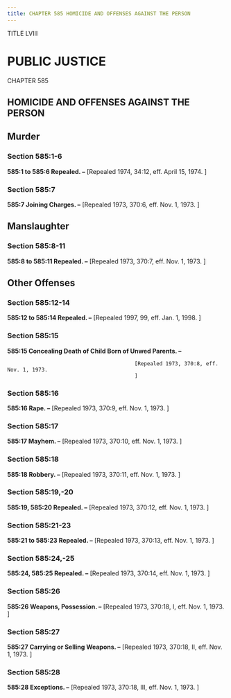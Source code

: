 ```yaml
---
title: CHAPTER 585 HOMICIDE AND OFFENSES AGAINST THE PERSON
---
```


TITLE LVIII
                                             
PUBLIC JUSTICE
==============

CHAPTER 585
                                             
HOMICIDE AND OFFENSES AGAINST THE PERSON
----------------------------------------

Murder
------

### Section 585:1-6

 **585:1 to 585:6 Repealed. –** 
                                             [Repealed 1974, 34:12, eff. April
15, 1974.
                                             ]

### Section 585:7

 **585:7 Joining Charges. –** 
                                             [Repealed 1973, 370:6, eff. Nov. 1,
1973.
                                             ]

Manslaughter
------------

### Section 585:8-11

 **585:8 to 585:11 Repealed. –** 
                                             [Repealed 1973, 370:7, eff. Nov. 1,
1973.
                                             ]

Other Offenses
--------------

### Section 585:12-14

 **585:12 to 585:14 Repealed. –** 
                                             [Repealed 1997, 99, eff. Jan. 1,
1998.
                                             ]

### Section 585:15

 **585:15 Concealing Death of Child Born of Unwed Parents. –**

                                             [Repealed 1973, 370:8, eff. Nov. 1, 1973.
                                             ]

### Section 585:16

 **585:16 Rape. –** 
                                             [Repealed 1973, 370:9, eff. Nov. 1, 1973.
                                             ]

### Section 585:17

 **585:17 Mayhem. –** 
                                             [Repealed 1973, 370:10, eff. Nov. 1, 1973.
                                             ]

### Section 585:18

 **585:18 Robbery. –** 
                                             [Repealed 1973, 370:11, eff. Nov. 1, 1973.
                                             ]

### Section 585:19,-20

 **585:19, 585:20 Repealed. –** 
                                             [Repealed 1973, 370:12, eff. Nov. 1,
1973.
                                             ]

### Section 585:21-23

 **585:21 to 585:23 Repealed. –** 
                                             [Repealed 1973, 370:13, eff. Nov.
1, 1973.
                                             ]

### Section 585:24,-25

 **585:24, 585:25 Repealed. –** 
                                             [Repealed 1973, 370:14, eff. Nov. 1,
1973.
                                             ]

### Section 585:26

 **585:26 Weapons, Possession. –** 
                                             [Repealed 1973, 370:18, I, eff.
Nov. 1, 1973.
                                             ]

### Section 585:27

 **585:27 Carrying or Selling Weapons. –** 
                                             [Repealed 1973, 370:18,
II, eff. Nov. 1, 1973.
                                             ]

### Section 585:28

 **585:28 Exceptions. –** 
                                             [Repealed 1973, 370:18, III, eff. Nov. 1,
1973.
                                             ]
